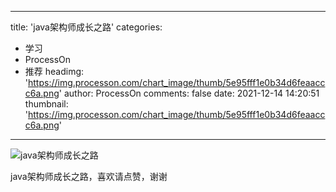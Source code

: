 
---
title: 'java架构师成长之路'
categories: 
 - 学习
 - ProcessOn
 - 推荐
headimg: 'https://img.processon.com/chart_image/thumb/5e95fff1e0b34d6feaaccc6a.png'
author: ProcessOn
comments: false
date: 2021-12-14 14:20:51
thumbnail: 'https://img.processon.com/chart_image/thumb/5e95fff1e0b34d6feaaccc6a.png'
---

<div>   
<img class="thumb" alt="java架构师成长之路" src="https://img.processon.com/chart_image/thumb/5e95fff1e0b34d6feaaccc6a.png" referrerpolicy="no-referrer">
<p>java架构师成长之路，喜欢请点赞，谢谢</p>  
</div>
            